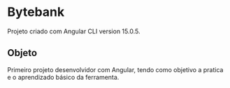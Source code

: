 # Bytebank

Projeto criado com Angular CLI version 15.0.5.

## Objeto

Primeiro projeto desenvolvidor com Angular, tendo como objetivo a pratica e o aprendizado básico da ferramenta.
